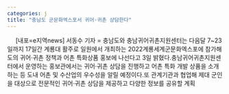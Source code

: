 ```yaml
---
categories: j
title: "충남도 군문화엑스포서 귀어·귀촌 상담한다"
---
```

&nbsp;&nbsp;&nbsp;&nbsp; [내포=e지역news] 서동수 기자 = 충남도와 충남귀어귀촌지원센터는 다음달 7~23일까지 17일간 계룡대 활주로 일원에서 개최하는 2022계룡세계군문화엑스포에 참가해 도의 귀어·귀촌 정책과 어촌 특화상품 홍보에 나선다고 3일 밝혔다.충남귀어귀촌지원센터에서 운영하는 홍보관에서는 귀어·귀촌 상담을 진행하고 어촌 특화 개발 상품을 소개하는 등 도내 어촌 및 수산업의 우수성을 알릴 예정이다.또 관계기관과 협업해 제대 군인을 대상으로 전문적인 귀어·귀촌 상담을 제공하고 다양한 정보를 공유할 계획